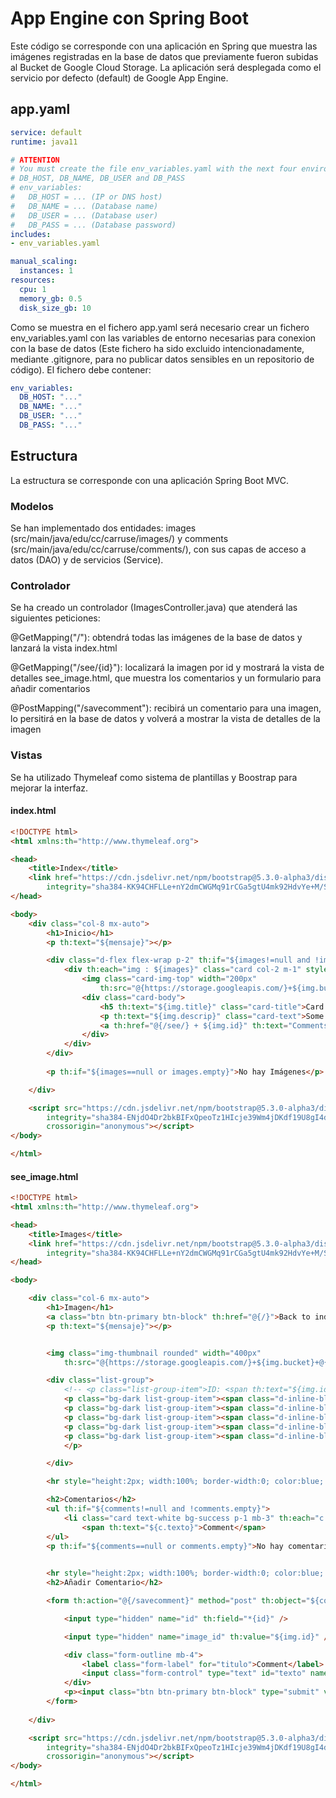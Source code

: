 # App Engine con Spring Boot

Este código se corresponde con una aplicación en Spring que muestra las imágenes registradas en la base de datos que previamente fueron subidas al Bucket de Google Cloud Storage. La aplicación será desplegada como el servicio por defecto (default) de Google App Engine. 

## app.yaml

```yaml
service: default
runtime: java11

# ATTENTION 
# You must create the file env_variables.yaml with the next four enviroment variables: 
# DB_HOST, DB_NAME, DB_USER and DB_PASS
# env_variables:
#   DB_HOST = ... (IP or DNS host)
#   DB_NAME = ... (Database name)
#   DB_USER = ... (Database user)
#   DB_PASS = ... (Database password)
includes:
- env_variables.yaml

manual_scaling:
  instances: 1
resources:
  cpu: 1
  memory_gb: 0.5
  disk_size_gb: 10
```

Como se muestra en el fichero app.yaml será necesario crear un fichero env_variables.yaml con las variables de entorno necesarias para conexion con la base de datos (Este fichero ha sido excluido intencionadamente, mediante .gitignore, para no publicar datos sensibles en un repositorio de código). El fichero debe contener:

```yaml
env_variables:
  DB_HOST: "..."
  DB_NAME: "..."
  DB_USER: "..."
  DB_PASS: "..."
```


## Estructura
La estructura se corresponde con una aplicación Spring Boot MVC.

### Modelos
Se han implementado dos entidades: images (src/main/java/edu/cc/carruse/images/) y comments (src/main/java/edu/cc/carruse/comments/), con sus capas de acceso a datos (DAO) y de servicios (Service).

### Controlador

Se ha creado un controlador (ImagesController.java) que atenderá las siguientes peticiones:

@GetMapping("/"): obtendrá todas las imágenes de la base de datos y lanzará la vista index.html

@GetMapping("/see/{id}"): localizará la imagen por id y mostrará la vista de detalles see_image.html, que muestra los comentarios y un formulario para añadir comentarios

@PostMapping("/savecomment"): recibirá un comentario para una imagen, lo persitirá en la base de datos y volverá a mostrar la vista de detalles de la imagen

### Vistas

Se ha utilizado Thymeleaf como sistema de plantillas y Boostrap para mejorar la interfaz.

#### index.html

```html
<!DOCTYPE html>
<html xmlns:th="http://www.thymeleaf.org">

<head>
	<title>Index</title>
	<link href="https://cdn.jsdelivr.net/npm/bootstrap@5.3.0-alpha3/dist/css/bootstrap.min.css" rel="stylesheet"
		integrity="sha384-KK94CHFLLe+nY2dmCWGMq91rCGa5gtU4mk92HdvYe+M/SXH301p5ILy+dN9+nJOZ" crossorigin="anonymous">
</head>

<body>
	<div class="col-8 mx-auto">
		<h1>Inicio</h1>
		<p th:text="${mensaje}"></p>

		<div class="d-flex flex-wrap p-2" th:if="${images!=null and !images.empty}">
			<div th:each="img : ${images}" class="card col-2 m-1" style="width: 18rem;">
				<img class="card-img-top" width="200px"
					th:src="@{https://storage.googleapis.com/}+${img.bucket}+@{/}+${img.name}" alt="image cap">
				<div class="card-body">
					<h5 th:text="${img.title}" class="card-title">Card title</h5>
					<p th:text="${img.descrip}" class="card-text">Some quick example text.</p>
					<a th:href="@{/see/} + ${img.id}" th:text="Comments" class="btn btn-primary">Comments</a>
				</div>
			</div>
		</div>
    
		<p th:if="${images==null or images.empty}">No hay Imágenes</p>

	</div>

	<script src="https://cdn.jsdelivr.net/npm/bootstrap@5.3.0-alpha3/dist/js/bootstrap.bundle.min.js"
		integrity="sha384-ENjdO4Dr2bkBIFxQpeoTz1HIcje39Wm4jDKdf19U8gI4ddQ3GYNS7NTKfAdVQSZe"
		crossorigin="anonymous"></script>
</body>

</html>
```

#### see_image.html

```html
<!DOCTYPE html>
<html xmlns:th="http://www.thymeleaf.org">

<head>
    <title>Images</title>
    <link href="https://cdn.jsdelivr.net/npm/bootstrap@5.3.0-alpha3/dist/css/bootstrap.min.css" rel="stylesheet"
        integrity="sha384-KK94CHFLLe+nY2dmCWGMq91rCGa5gtU4mk92HdvYe+M/SXH301p5ILy+dN9+nJOZ" crossorigin="anonymous">
</head>

<body>

    <div class="col-6 mx-auto">
        <h1>Imagen</h1>
        <a class="btn btn-primary btn-block" th:href="@{/}">Back to index</a>
        <p th:text="${mensaje}"></p>


        <img class="img-thumbnail rounded" width="400px"
            th:src="@{https://storage.googleapis.com/}+${img.bucket}+@{/}+${img.name}" />

        <div class="list-group">
            <!-- <p class="list-group-item">ID: <span th:text="${img.id}">ID: id</span></p> -->
            <p class="bg-dark list-group-item"><span class="d-inline-block col-2 text-warning">Bucket:</span> <span class="text-info" th:text="${img.bucket}">Bucket: bucket</span></p>
            <p class="bg-dark list-group-item"><span class="d-inline-block col-2 text-warning">File:</span> <span class="text-info" th:text="${img.name}">File: file</span></p>
            <p class="bg-dark list-group-item"><span class="d-inline-block col-2 text-warning">Title:</span> <span class="text-info" th:text="${img.title}">File: file</span></p>
            <p class="bg-dark list-group-item"><span class="d-inline-block col-2 text-warning">Description:</span> <span class="text-info" th:text="${img.descrip}">File: file</span></p>
            <p class="bg-dark list-group-item"><span class="d-inline-block col-2 text-warning">URL:</span> <span class="text-info" th:text="@{https://storage.googleapis.com/}+${img.bucket}+@{/}+${img.name}">File: file</span>
            </p>

        </div>

        <hr style="height:2px; width:100%; border-width:0; color:blue; background-color:blue">

        <h2>Comentarios</h2>
        <ul th:if="${comments!=null and !comments.empty}">
            <li class="card text-white bg-success p-1 mb-3" th:each="c : ${comments}">
                <span th:text="${c.texto}">Comment</span>
        </ul>
        <p th:if="${comments==null or comments.empty}">No hay comentarios por ahora!</p>

       
        <hr style="height:2px; width:100%; border-width:0; color:blue; background-color:blue">
        <h2>Añadir Comentario</h2>

        <form th:action="@{/savecomment}" method="post" th:object="${comment}">

            <input type="hidden" name="id" th:field="*{id}" />

            <input type="hidden" name="image_id" th:value="${img.id}" />

            <div class="form-outline mb-4">
                <label class="form-label" for="titulo">Comment</label>
                <input class="form-control" type="text" id="texto" name="texto" th:field="*{texto}" required />
            </div>
            <p><input class="btn btn-primary btn-block" type="submit" value="Enviar" /></p>
        </form>
        
    </div>

    <script src="https://cdn.jsdelivr.net/npm/bootstrap@5.3.0-alpha3/dist/js/bootstrap.bundle.min.js"
        integrity="sha384-ENjdO4Dr2bkBIFxQpeoTz1HIcje39Wm4jDKdf19U8gI4ddQ3GYNS7NTKfAdVQSZe"
        crossorigin="anonymous"></script>
</body>

</html>
```

